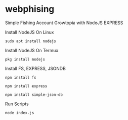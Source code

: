 # webphising
Simple Fishing Account Growtopia with NodeJS EXPRESS

Install NodeJS On Linux
```
sudo apt install nodejs
```

Install NodeJS On Termux
```
pkg install nodejs
```

Install FS, EXPRESS, JSONDB
```
npm install fs

npm install express

npm install simple-json-db
```

Run Scripts
```
node index.js
```
